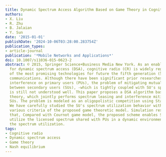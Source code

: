 ```yaml
---
title: Dynamic Spectrum Access Algorithm Based on Game Theory in Cognitive Radio Networks
authors:
- X. Liu
- R. Zhu
- B. Jalaian
- Y. Sun
date: '2015-01-01'
publishDate: '2024-10-06T03:28:00.283754Z'
publication_types:
- article-journal
publication: '*Mobile Networks and Applications*'
doi: 10.1007/s11036-015-0623-2
abstract: © 2015, Springer Science+Business Media New York. As an enabling technology
  for dynamic spectrum access (DSA), cognitive radio (CR) is widely regarded as one
  of the most promising technologies for future the fifth generation (5G) wireless
  communications. Although there have been significant prior researches to combat
  interference on primary users (PUs), the problem of mitigating mutual interference
  between secondary users (SUs), -which is tightly coupled with SU's spectrum leasing-
  is still not understood well. This paper proposes a DSA algorithm based on game
  theory, which jointly performs spectrum leasing and interference mitigation among
  SUs. The problem is modeled as an oligopolistic competition using Stackelberg model.
  We have carefully studied the SU's spectrum utilization behavior with respect to
  various criteria of the proposed game theoretic model. Simulation results shows
  that, Compared with Cournot game model, the proposed scheme enables SUs to efficiently
  utilize the licensed spectrum shared with PUs in a dynamic environment while maximizing
  the spectrum utilization.
tags:
- Cognitive radio
- Dynamic spectrum access
- Game theory
- Nash equilibrium
---
```

